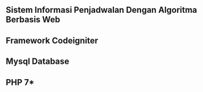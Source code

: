 ## Sistem Informasi Penjadwalan Dengan Algoritma Berbasis Web

## Framework Codeigniter
## Mysql Database
## PHP 7*
